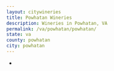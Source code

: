 ```yaml
---
layout: citywineries
title: Powhatan Wineries
description: Wineries in Powhatan, VA
permalink: /va/powhatan/powhatan/
state: va
county: powhatan
city: powhatan
---
```

-
